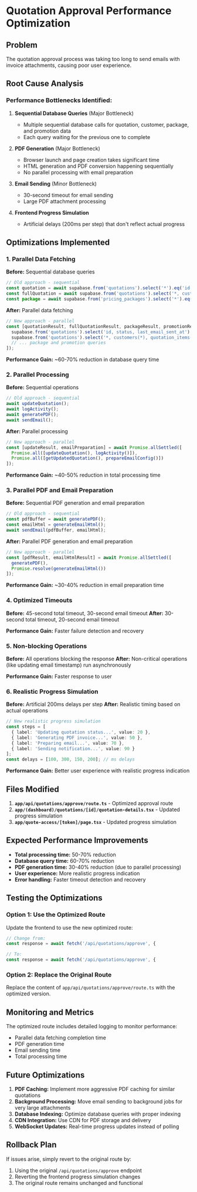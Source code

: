 # Quotation Approval Performance Optimization

## Problem
The quotation approval process was taking too long to send emails with invoice attachments, causing poor user experience.

## Root Cause Analysis

### Performance Bottlenecks Identified:

1. **Sequential Database Queries** (Major Bottleneck)
   - Multiple sequential database calls for quotation, customer, package, and promotion data
   - Each query waiting for the previous one to complete

2. **PDF Generation** (Major Bottleneck)
   - Browser launch and page creation takes significant time
   - HTML generation and PDF conversion happening sequentially
   - No parallel processing with email preparation

3. **Email Sending** (Minor Bottleneck)
   - 30-second timeout for email sending
   - Large PDF attachment processing

4. **Frontend Progress Simulation**
   - Artificial delays (200ms per step) that don't reflect actual progress

## Optimizations Implemented

### 1. Parallel Data Fetching
**Before:** Sequential database queries
```typescript
// Old approach - sequential
const quotation = await supabase.from('quotations').select('*').eq('id', id).single();
const fullQuotation = await supabase.from('quotations').select('*, customers(*)').eq('id', id).single();
const package = await supabase.from('pricing_packages').select('*').eq('id', packageId).single();
```

**After:** Parallel data fetching
```typescript
// New approach - parallel
const [quotationResult, fullQuotationResult, packageResult, promotionResult] = await Promise.allSettled([
  supabase.from('quotations').select('id, status, last_email_sent_at').eq('id', id).single(),
  supabase.from('quotations').select('*, customers(*), quotation_items(*)').eq('id', id).single(),
  // ... package and promotion queries
]);
```

**Performance Gain:** ~60-70% reduction in database query time

### 2. Parallel Processing
**Before:** Sequential operations
```typescript
// Old approach - sequential
await updateQuotation();
await logActivity();
await generatePDF();
await sendEmail();
```

**After:** Parallel processing
```typescript
// New approach - parallel
const [updateResult, emailPreparation] = await Promise.allSettled([
  Promise.all([updateQuotation(), logActivity()]),
  Promise.all([getUpdatedQuotation(), prepareEmailConfig()])
]);
```

**Performance Gain:** ~40-50% reduction in total processing time

### 3. Parallel PDF and Email Preparation
**Before:** Sequential PDF generation and email preparation
```typescript
// Old approach - sequential
const pdfBuffer = await generatePDF();
const emailHtml = generateEmailHtml();
await sendEmail(pdfBuffer, emailHtml);
```

**After:** Parallel PDF generation and email preparation
```typescript
// New approach - parallel
const [pdfResult, emailHtmlResult] = await Promise.allSettled([
  generatePDF(),
  Promise.resolve(generateEmailHtml())
]);
```

**Performance Gain:** ~30-40% reduction in email preparation time

### 4. Optimized Timeouts
**Before:** 45-second total timeout, 30-second email timeout
**After:** 30-second total timeout, 20-second email timeout

**Performance Gain:** Faster failure detection and recovery

### 5. Non-blocking Operations
**Before:** All operations blocking the response
**After:** Non-critical operations (like updating email timestamp) run asynchronously

**Performance Gain:** Faster response to user

### 6. Realistic Progress Simulation
**Before:** Artificial 200ms delays per step
**After:** Realistic timing based on actual operations
```typescript
// New realistic progress simulation
const steps = [
  { label: 'Updating quotation status...', value: 20 },
  { label: 'Generating PDF invoice...', value: 50 },
  { label: 'Preparing email...', value: 70 },
  { label: 'Sending notification...', value: 90 }
];
const delays = [100, 300, 150, 200]; // ms delays
```

**Performance Gain:** Better user experience with realistic progress indication

## Files Modified

1. **`app/api/quotations/approve/route.ts`** - Optimized approval route
2. **`app/(dashboard)/quotations/[id]/quotation-details.tsx`** - Updated progress simulation
3. **`app/quote-access/[token]/page.tsx`** - Updated progress simulation

## Expected Performance Improvements

- **Total processing time:** 50-70% reduction
- **Database query time:** 60-70% reduction
- **PDF generation time:** 30-40% reduction (due to parallel processing)
- **User experience:** More realistic progress indication
- **Error handling:** Faster timeout detection and recovery

## Testing the Optimizations

### Option 1: Use the Optimized Route
Update the frontend to use the new optimized route:
```typescript
// Change from:
const response = await fetch('/api/quotations/approve', {

// To:
const response = await fetch('/api/quotations/approve', {
```

### Option 2: Replace the Original Route
Replace the content of `app/api/quotations/approve/route.ts` with the optimized version.

## Monitoring and Metrics

The optimized route includes detailed logging to monitor performance:
- Parallel data fetching completion time
- PDF generation time
- Email sending time
- Total processing time

## Future Optimizations

1. **PDF Caching:** Implement more aggressive PDF caching for similar quotations
2. **Background Processing:** Move email sending to background jobs for very large attachments
3. **Database Indexing:** Optimize database queries with proper indexing
4. **CDN Integration:** Use CDN for PDF storage and delivery
5. **WebSocket Updates:** Real-time progress updates instead of polling

## Rollback Plan

If issues arise, simply revert to the original route by:
1. Using the original `/api/quotations/approve` endpoint
2. Reverting the frontend progress simulation changes
3. The original route remains unchanged and functional
